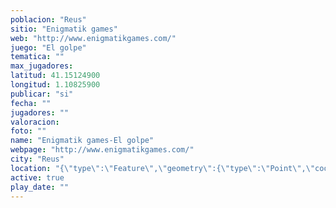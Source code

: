 ```yaml
---
poblacion: "Reus"
sitio: "Enigmatik games"
web: "http://www.enigmatikgames.com/"
juego: "El golpe"
tematica: ""
max_jugadores: 
latitud: 41.15124900
longitud: 1.10825900
publicar: "si"
fecha: ""
jugadores: ""
valoracion: 
foto: ""
name: "Enigmatik games-El golpe"
webpage: "http://www.enigmatikgames.com/"
city: "Reus"
location: "{\"type\":\"Feature\",\"geometry\":{\"type\":\"Point\",\"coordinates\":[\"41,15124900\",\"1,10825900\"]}}"
active: true
play_date: ""
---
```

